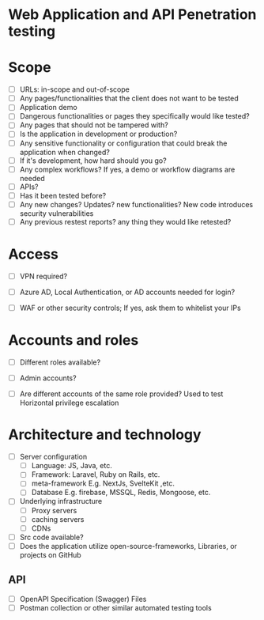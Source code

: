 # Web Application and API Penetration testing
# Scope
- [ ] URLs: in-scope and out-of-scope
- [ ] Any pages/functionalities that the client does not want to be tested
- [ ] Application demo
- [ ] Dangerous functionalities or pages they specifically would like tested?
- [ ] Any pages that should not be tampered with?
- [ ] Is the application in development or production?
- [ ] Any sensitive functionality or configuration that could break the application when changed?
- [ ] If it's development, how hard should you go?
- [ ] Any complex workflows? If yes, a demo or workflow diagrams are needed
- [ ] APIs?
- [ ] Has it been tested before?
- [ ] Any new changes? Updates? new functionalities? New code introduces security vulnerabilities
- [ ] Any previous restest reports? any thing they would like retested?

# Access
- [ ] VPN required?
- [ ] Azure AD, Local Authentication, or AD accounts needed for login?
- [ ] WAF or other security controls; If yes, ask them to whitelist your IPs


# Accounts and roles
- [ ] Different roles available?
- [ ] Admin accounts?
- [ ] Are different accounts of the same role provided? Used to test Horizontal privilege escalation


# Architecture and technology
- [ ] Server configuration
	- [ ] Language: JS, Java, etc.
	- [ ] Framework: Laravel, Ruby on Rails, etc.
	- [ ] meta-framework E.g. NextJs, SvelteKit ,etc.
	- [ ] Database E.g. firebase, MSSQL, Redis, Mongoose, etc.
- [ ] Underlying infrastructure
	- [ ] Proxy servers
	- [ ] caching servers
	- [ ] CDNs
- [ ] Src code available? 
- [ ] Does the application utilize open-source-frameworks, Libraries, or projects on GitHub

## API
- [ ] OpenAPI Specification (Swagger) Files
- [ ] Postman collection or other similar automated testing tools